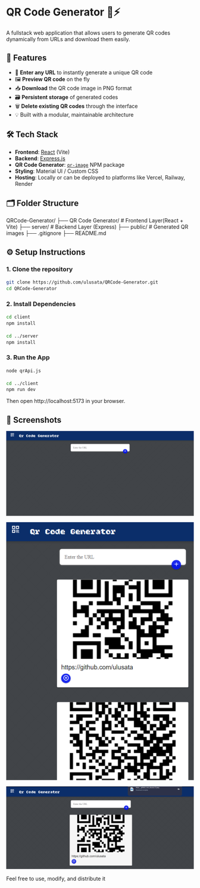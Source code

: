 # QR Code Generator 🧾⚡

A fullstack web application that allows users to generate QR codes dynamically from URLs and download them easily.

## 🚀 Features

- 🔗 **Enter any URL** to instantly generate a unique QR code
- 🖼️ **Preview QR code** on the fly
- 📥 **Download** the QR code image in PNG format
- 🗃️ **Persistent storage** of generated codes
- 🗑️ **Delete existing QR codes** through the interface
- 💡 Built with a modular, maintainable architecture

## 🛠️ Tech Stack

- **Frontend**: [React](https://react.dev/) (Vite)
- **Backend**: [Express.js](https://expressjs.com/)
- **QR Code Generator**: [`qr-image`](https://www.npmjs.com/package/qr-image) NPM package
- **Styling**: Material UI / Custom CSS
- **Hosting**: Locally or can be deployed to platforms like Vercel, Railway, Render

## 🗂️ Folder Structure

QRCode-Generator/
├── QR Code Generator/ # Frontend Layer(React + Vite)
├── server/ # Backend Layer (Express)
├── public/ # Generated QR images
├── .gitignore
├── README.md

## ⚙️ Setup Instructions

### 1. Clone the repository

```bash
git clone https://github.com/ulusata/QRCode-Generator.git
cd QRCode-Generator
```

### 2. Install Dependencies

```bash
cd client
npm install

cd ../server
npm install
```

### 3. Run the App

```bash
node qrApi.js

cd ../client
npm run dev
```

Then open http://localhost:5173 in your browser.

## 📸 Screenshots

![QR Generator Screenshot](./assets/screenshot1.png)

![QR Generator Screenshot](./assets/screenshot2.png)

![QR Generator Screenshot](./assets/screenshot3.png)

Feel free to use, modify, and distribute it
